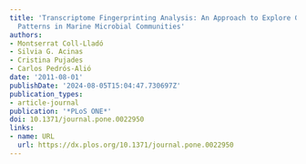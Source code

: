 ```yaml
---
title: 'Transcriptome Fingerprinting Analysis: An Approach to Explore Gene Expression
  Patterns in Marine Microbial Communities'
authors:
- Montserrat Coll-Lladó
- Silvia G. Acinas
- Cristina Pujades
- Carlos Pedrós-Alió
date: '2011-08-01'
publishDate: '2024-08-05T15:04:47.730697Z'
publication_types:
- article-journal
publication: '*PLoS ONE*'
doi: 10.1371/journal.pone.0022950
links:
- name: URL
  url: https://dx.plos.org/10.1371/journal.pone.0022950
---
```

